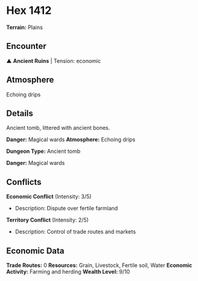 # Hex 1412

**Terrain:** Plains

## Encounter
▲ **Ancient Ruins** | Tension: economic

## Atmosphere
Echoing drips

## Details
Ancient tomb, littered with ancient bones.

**Danger:** Magical wards
**Atmosphere:** Echoing drips



**Dungeon Type:** Ancient tomb

**Danger:** Magical wards

## Conflicts
**Economic Conflict** (Intensity: 3/5)
- Description: Dispute over fertile farmland

**Territory Conflict** (Intensity: 2/5)
- Description: Control of trade routes and markets

## Economic Data
**Trade Routes:** 0
**Resources:** Grain, Livestock, Fertile soil, Water
**Economic Activity:** Farming and herding
**Wealth Level:** 9/10
